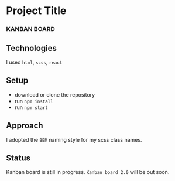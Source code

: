 # Project Title
  <h3>KANBAN BOARD</h3>
  
## Technologies
I used `html`, `scss`, `react`

## Setup
- download or clone the repository
- run `npm install`
- run `npm start`

## Approach
I adopted the `BEM` naming style for my scss class names.

## Status
Kanban board is still in progress. `Kanban board 2.0` will be out soon.
